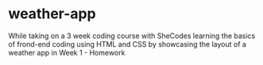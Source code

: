 # weather-app
While taking on a 3 week coding course with SheCodes learning the basics of frond-end coding using HTML and CSS by showcasing the layout of a weather app in Week 1 - Homework
